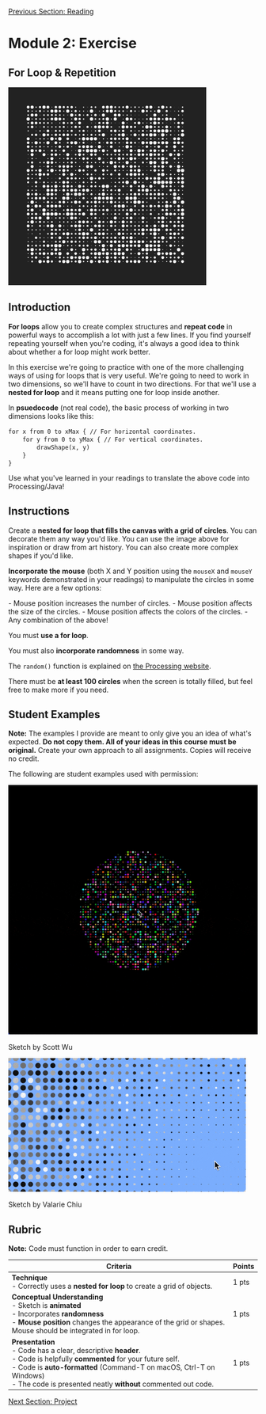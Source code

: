 [Previous Section: Reading](1_READING.md)

# Module 2: Exercise

## For Loop & Repetition

![Grid of circles](images/grid.png)

## Introduction

**For loops** allow you to create complex structures and **repeat code** in powerful ways to accomplish a lot with just a few lines. If you find yourself repeating yourself when you're coding, it's always a good idea to think about whether a for loop might work better.

In this exercise we're going to practice with one of the more challenging ways of using for loops that is very useful. We're going to need to work in two dimensions, so we'll have to count in two directions. For that we'll use a **nested for loop** and it means putting one for loop inside another.

In **psuedocode** (not real code), the basic process of working in two dimensions looks like this:

```pseudocode
for x from 0 to xMax { // For horizontal coordinates.
	for y from 0 to yMax { // For vertical coordinates.
		drawShape(x, y)
	}
}
```

Use what you've learned in your readings to translate the above code into Processing/Java!

## Instructions

Create a **nested for loop that fills the canvas with a grid of circles**. You can decorate them any way you'd like. You can use the image above  for inspiration or draw from art history. You can also create more complex shapes if you'd like.

**Incorporate the mouse** (both X and Y position using the `mouseX` and `mouseY` keywords demonstrated in your readings) to manipulate the circles in some way. Here are a few options:

\- Mouse position increases the number of circles.
\- Mouse position affects the size of the circles.
\- Mouse position affects the colors of the circles.
\- Any combination of the above!

You must **use a for loop**.

You must also **incorporate randomness** in some way.

The `random()` function is explained on [the Processing website](https://processing.org/reference/random_.html).

There must be **at least 100 circles** when the screen is totally filled, but feel free to make more if you need.

## Student Examples

**Note:** The examples I provide are meant to only give you an idea of what's expected. **Do not copy them. All of your ideas in this course must be original.** Create your own approach to all assignments. Copies will receive no credit.

The following are student examples used with permission:

![Scott_Wu_For_Loop](images/Scott_Wu_For_Loop.gif)

Sketch by Scott Wu

![Valarie_Chiu_ForLoop](images/Valarie_Chiu_For_Loop.gif)

Sketch by Valarie Chiu

## Rubric

**Note:** Code must function in order to earn credit.

| Criteria                                                     | Points |
| ------------------------------------------------------------ | ------ |
| **Technique**<br />- Correctly uses a **nested for loop** to create a grid of objects. | 1 pts  |
| **Conceptual Understanding**<br />- Sketch is **animated**<br />- Incorporates **randomness**<br />- **Mouse position** changes the appearance of the grid or shapes. Mouse should be integrated in for loop. | 1 pts  |
| **Presentation**<br />- Code has a clear, descriptive **header**.<br />- Code is helpfully **commented** for your future self.<br />- Code is **auto-formatted** (Command-T on macOS, Ctrl-T on Windows)<br />- The code is presented neatly **without** commented out code. | 1 pts  |

[Next Section: Project](3_PROJECT.md)